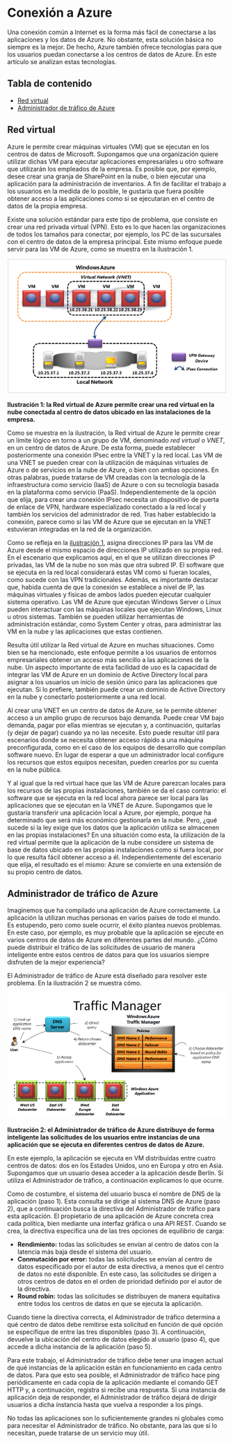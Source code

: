 # Conexión a Azure

Una conexión común a Internet es la forma más fácil de conectarse a las aplicaciones y los datos de Azure. No obstante, esta solución básica no siempre es la mejor. De hecho, Azure también ofrece tecnologías para que los usuarios puedan conectarse a los centros de datos de Azure. En este artículo se analizan estas tecnologías.

## Tabla de contenido

-   [Red virtual][]
-   [Administrador de tráfico de Azure][]

<a name="Vnet"></a>

## Red virtual

Azure le permite crear máquinas virtuales (VM) que se ejecutan en los centros de datos de Microsoft. Supongamos que una organización quiere utilizar dichas VM para ejecutar aplicaciones empresariales u otro software que utilizarán los empleados de la empresa. Es posible que, por ejemplo, desee crear una granja de SharePoint en la nube, o bien ejecutar una aplicación para la administración de inventarios. A fin de facilitar el trabajo a los usuarios en la medida de lo posible, le gustaría que fuera posible obtener acceso a las aplicaciones como si se ejecutaran en el centro de datos de la propia empresa.

Existe una solución estándar para este tipo de problema, que consiste en crear una red privada virtual (VPN). Esto es lo que hacen las organizaciones de todos los tamaños para conectar, por ejemplo, los PC de las sucursales con el centro de datos de la empresa principal. Este mismo enfoque puede servir para las VM de Azure, como se muestra en la ilustración 1.

<a name="Fig1"></a>

![01\_Networking][]

**Ilustración 1: la Red virtual de Azure permite crear una red virtual en la nube conectada al centro de datos ubicado en las instalaciones de la empresa.**

Como se muestra en la ilustración, la Red virtual de Azure le permite crear un límite lógico en torno a un grupo de VM, denominado *red virtual o VNET*, en un centro de datos de Azure. De esta forma, puede establecer posteriormente una conexión IPsec entre la VNET y la red local. Las VM de una VNET se pueden crear con la utilización de máquinas virtuales de Azure o de servicios en la nube de Azure, o bien con ambas opciones. En otras palabras, puede tratarse de VM creadas con la tecnología de la infraestructura como servicio (IaaS) de Azure o con su tecnología basada en la plataforma como servicio (PaaS).
Independientemente de la opción que elija, para crear una conexión IPsec necesita un dispositivo de puerta de enlace de VPN, hardware especializado conectado a la red local y también los servicios del administrador de red. Tras haber establecido la conexión, parece como si las VM de Azure que se ejecutan en la VNET estuvieran integradas en la red de la organización.

Como se refleja en la [ilustración 1][], asigna direcciones IP para las VM de Azure desde el mismo espacio de direcciones IP utilizado en su propia red. En el escenario que explicamos aquí, en el que se utilizan direcciones IP privadas, las VM de la nube no son más que otra subred IP. El software que se ejecuta en la red local considerará estas VM como si fueran locales, como sucede con las VPN tradicionales. Además, es importante destacar que, habida cuenta de que la conexión se establece a nivel de IP, las máquinas virtuales y físicas de ambos lados pueden ejecutar cualquier sistema operativo. Las VM de Azure que ejecutan Windows Server o Linux pueden interactuar con las máquinas locales que ejecutan Windows, Linux u otros sistemas. También se pueden utilizar herramientas de administración estándar, como System Center y otras, para administrar las VM en la nube y las aplicaciones que estas contienen.

Resulta útil utilizar la Red virtual de Azure en muchas situaciones. Como bien se ha mencionado, este enfoque permite a los usuarios de entornos empresariales obtener un acceso más sencillo a las aplicaciones de la nube. Un aspecto importante de esta facilidad de uso es la capacidad de integrar las VM de Azure en un dominio de Active Directory local para asignar a los usuarios un inicio de sesión único para las aplicaciones que ejecutan. Si lo prefiere, también puede crear un dominio de Active Directory en la nube y conectarlo posteriormente a una red local.

Al crear una VNET en un centro de datos de Azure, se le permite obtener acceso a un amplio grupo de recursos bajo demanda. Puede crear VM bajo demanda, pagar por ellas mientras se ejecutan y, a continuación, quitarlas (y dejar de pagar) cuando ya no las necesite. Esto puede resultar útil para escenarios donde se necesita obtener acceso rápido a una máquina preconfigurada, como en el caso de los equipos de desarrollo que compilan software nuevo. En lugar de esperar a que un administrador local configure los recursos que estos equipos necesitan, pueden crearlos por su cuenta en la nube pública.

Y al igual que la red virtual hace que las VM de Azure parezcan locales para los recursos de las propias instalaciones, también se da el caso contrario: el software que se ejecuta en la red local ahora parece ser local para las aplicaciones que se ejecutan en la VNET de Azure. Supongamos que le gustaría transferir una aplicación local a Azure, por ejemplo, porque ha determinado que será más económico gestionarla en la nube. Pero, ¿qué sucede si la ley exige que los datos que la aplicación utiliza se almacenen en las propias instalaciones? En una situación como esta, la utilización de la red virtual permite que la aplicación de la nube considere un sistema de base de datos ubicado en las propias instalaciones como si fuera local, por lo que resulta fácil obtener acceso a él. Independientemente del escenario que elija, el resultado es el mismo: Azure se convierte en una extensión de su propio centro de datos.

<a name="TrafficMngr"></a>

## Administrador de tráfico de Azure

Imaginemos que ha compilado una aplicación de Azure correctamente. La aplicación la utilizan muchas personas en varios países de todo el mundo. Es estupendo, pero como suele ocurrir, el éxito plantea nuevos problemas. En este caso, por ejemplo, es muy probable que la aplicación se ejecute en varios centros de datos de Azure en diferentes partes del mundo. ¿Cómo puede distribuir el tráfico de las solicitudes de usuario de manera inteligente entre estos centros de datos para que los usuarios siempre disfruten de la mejor experiencia?

El Administrador de tráfico de Azure está diseñado para resolver este problema. En la ilustración 2 se muestra cómo.

<a name="Fig3"></a>

![03\_TrafficManager][]

**Ilustración 2: el Administrador de tráfico de Azure distribuye de forma inteligente las solicitudes de los usuarios entre instancias de una aplicación que se ejecuta en diferentes centros de datos de Azure.**

En este ejemplo, la aplicación se ejecuta en VM distribuidas entre cuatro centros de datos: dos en los Estados Unidos, uno en Europa y otro en Asia. Supongamos que un usuario desea acceder a la aplicación desde Berlín. Si utiliza el Administrador de tráfico, a continuación explicamos lo que ocurre.

Como de costumbre, el sistema del usuario busca el nombre de DNS de la aplicación (paso 1). Esta consulta se dirige al sistema DNS de Azure (paso 2), que a continuación busca la directiva del Administrador de tráfico para esta aplicación. El propietario de una aplicación de Azure concreta crea cada política, bien mediante una interfaz gráfica o una API REST. Cuando se crea, la directiva especifica una de las tres opciones de equilibrio de carga:

-   **Rendimiento:** todas las solicitudes se envían al centro de datos con la latencia más baja desde el sistema del usuario.
-   **Conmutación por error:** todas las solicitudes se envían al centro de datos especificado por el autor de esta directiva, a menos que el centro de datos no esté disponible. En este caso, las solicitudes se dirigen a otros centros de datos en el orden de prioridad definido por el autor de la directiva.
-   **Round robin:** todas las solicitudes se distribuyen de manera equitativa entre todos los centros de datos en que se ejecuta la aplicación.

Cuando tiene la directiva correcta, el Administrador de tráfico determina a qué centro de datos debe remitirse esta solicitud en función de qué opción se especifique de entre las tres disponibles (paso 3). A continuación, devuelve la ubicación del centro de datos elegido al usuario (paso 4), que accede a dicha instancia de la aplicación (paso 5).

Para este trabajo, el Administrador de tráfico debe tener una imagen actual de qué instancias de la aplicación están en funcionamiento en cada centro de datos. Para que esto sea posible, el Administrador de tráfico hace ping periódicamente en cada copia de la aplicación mediante el comando GET HTTP y, a continuación, registra si recibe una respuesta. Si una instancia de aplicación deja de responder, el Administrador de tráfico dejará de dirigir usuarios a dicha instancia hasta que vuelva a responder a los pings.

No todas las aplicaciones son lo suficientemente grandes ni globales como para necesitar el Administrador de tráfico. No obstante, para las que sí lo necesitan, puede tratarse de un servicio muy útil.

  [Red virtual]: #Vnet
  [Administrador de tráfico de Azure]: #TrafficMngr
  [01\_Networking]: ./media/azure-networking/Networking_01Networking.png
  [ilustración 1]: #Fig1
  [03\_TrafficManager]: ./media/azure-networking/Networking_03TrafficManager.png
